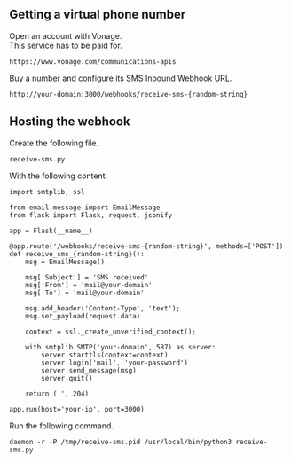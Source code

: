 Getting a virtual phone number
------------------------------
Open an account with Vonage.  
This service has to be paid for.

    https://www.vonage.com/communications-apis

Buy a number and configure its SMS Inbound Webhook URL.

    http://your-domain:3000/webhooks/receive-sms-{random-string}

Hosting the webhook
-------------------
Create the following file.

    receive-sms.py

With the following content.

    import smtplib, ssl

    from email.message import EmailMessage
    from flask import Flask, request, jsonify

    app = Flask(__name__)

    @app.route('/webhooks/receive-sms-{random-string}', methods=['POST'])
    def receive_sms_{random-string}():
        msg = EmailMessage()

        msg['Subject'] = 'SMS received'
        msg['From'] = 'mail@your-domain'
        msg['To'] = 'mail@your-domain'

        msg.add_header('Content-Type', 'text');
        msg.set_payload(request.data)

        context = ssl._create_unverified_context();

        with smtplib.SMTP('your-domain', 587) as server:
            server.starttls(context=context)
            server.login('mail', 'your-password')
            server.send_message(msg)
            server.quit()

        return ('', 204)

    app.run(host='your-ip', port=3000)

Run the following command.

    daemon -r -P /tmp/receive-sms.pid /usr/local/bin/python3 receive-sms.py
